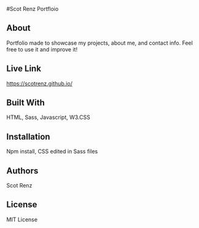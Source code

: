 #Scot Renz Portfloio

## About

Portfolio made to showcase my projects, about me, and contact info. Feel free to use it and improve it!

## Live Link

https://scotrenz.github.io/ 

## Built With

HTML, Sass, Javascript, W3.CSS

## Installation

Npm install, CSS edited in Sass files

## Authors

Scot Renz

## License

MIT License
